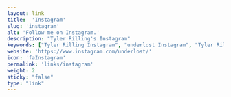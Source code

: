```yaml
---
layout: link
title:  'Instagram'
slug: 'instagram'
alt: 'Follow me on Instagram.'
description: "Tyler Rilling's Instagram"
keywords: ["Tyler Rilling Instagram", "underlost Instagram", "Tyler Rilling"]
website: 'https://www.instagram.com/underlost/'
icon: 'faInstagram'
permalink: 'links/instagram'
weight: 2
sticky: "false"
type: "link"
---
```

